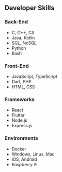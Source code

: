 ## Developer Skills

### Back-End
* C, C++, C#
* Java, Kotlin
* SQL, NoSQL
* Python
* Bash

### Front-End
* JavaScript, TypeScript
* Dart, PHP
* HTML, CSS

### Frameworks
* React 
* Flutter
* Node.js
* Express.js

### Environments
* Docker
* Windows, Linux, Mac
* iOS, Android
* Raspberry Pi

